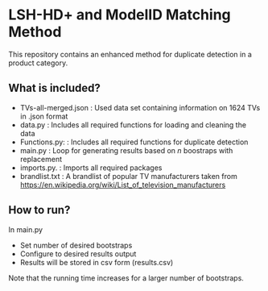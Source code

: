 # LSH-HD+ and ModelID Matching Method
This repository contains an enhanced method for duplicate detection in a product category. 

## What is included?
- TVs-all-merged.json : Used data set containing information on 1624 TVs in .json format
- data.py       : Includes all required functions for loading and cleaning the data
- Functions.py: : Includes all required functions for duplicate detection
- main.py       : Loop for generating results based on $n$ boostraps with replacement
- imports.py.   : Imports all required packages
- brandlist.txt : A brandlist of popular TV manufacturers taken from https://en.wikipedia.org/wiki/List_of_television_manufacturers

## How to run?
In main.py
- Set number of desired bootstraps
- Configure to desired results output
- Results will be stored in csv form (results.csv)

Note that the running time increases for a larger number of bootstraps.
